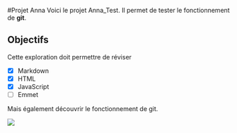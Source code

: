 #Projet Anna
Voici le projet Anna_Test.
Il permet de tester le fonctionnement de **git**.
 
## Objectifs
Cette exploration doit permettre de réviser
- [x] Markdown
- [x] HTML
- [x] JavaScript
- [ ] Emmet
 
Mais également découvrir le fonctionnement de git.
 
![](https://www.01gifs.com/smileys/reflexion/1.gif)
